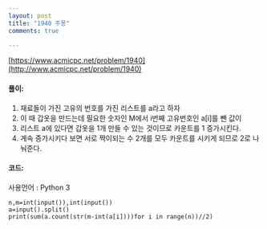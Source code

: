 ```yaml
---
layout: post
title: "1940 주몽"
comments: true

---
```

[https://www.acmicpc.net/problem/1940](http://www.acmicpc.net/problem/1940)

#### **풀이:**
1. 재료들이 가진 고유의 번호를 가진 리스트를 a라고 하자
2. 이 때 갑옷을 만드는데 필요한 숫자인 M에서 i번째 고유번호인 a[i]를 뺀 값이
3. 리스트 a에 있다면 갑옷을 1개 만들 수 있는 것이므로 카운트를 1 증가시킨다.
4. 계속 증가시키다 보면 서로 짝이되는 수 2개를 모두 카운트를 시키게 되므로 2로 나눠준다.

#### **코드:**
사용언어 : Python 3
```
n,m=int(input()),int(input())
a=input().split()
print(sum(a.count(str(m-int(a[i])))for i in range(n))//2)
```